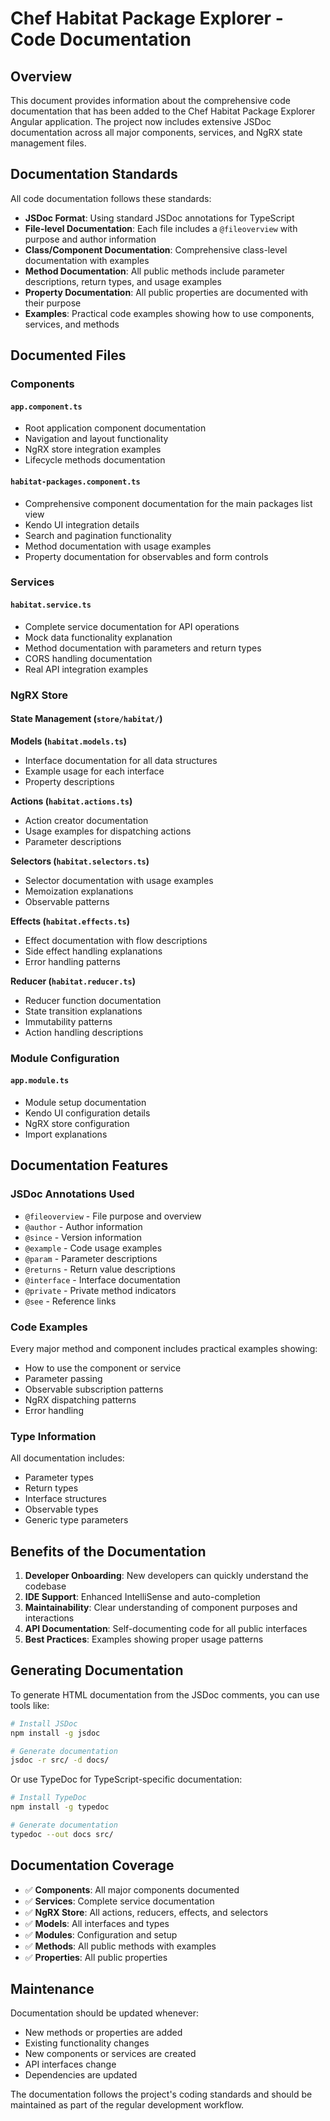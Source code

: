 # Chef Habitat Package Explorer - Code Documentation

## Overview

This document provides information about the comprehensive code documentation that has been added to the Chef Habitat Package Explorer Angular application. The project now includes extensive JSDoc documentation across all major components, services, and NgRX state management files.

## Documentation Standards

All code documentation follows these standards:

- **JSDoc Format**: Using standard JSDoc annotations for TypeScript
- **File-level Documentation**: Each file includes a `@fileoverview` with purpose and author information
- **Class/Component Documentation**: Comprehensive class-level documentation with examples
- **Method Documentation**: All public methods include parameter descriptions, return types, and usage examples
- **Property Documentation**: All public properties are documented with their purpose
- **Examples**: Practical code examples showing how to use components, services, and methods

## Documented Files

### Components

#### `app.component.ts`
- Root application component documentation
- Navigation and layout functionality
- NgRX store integration examples
- Lifecycle methods documentation

#### `habitat-packages.component.ts`
- Comprehensive component documentation for the main packages list view
- Kendo UI integration details
- Search and pagination functionality
- Method documentation with usage examples
- Property documentation for observables and form controls

### Services

#### `habitat.service.ts`
- Complete service documentation for API operations
- Mock data functionality explanation
- Method documentation with parameters and return types
- CORS handling documentation
- Real API integration examples

### NgRX Store

#### State Management (`store/habitat/`)

**Models (`habitat.models.ts`)**
- Interface documentation for all data structures
- Example usage for each interface
- Property descriptions

**Actions (`habitat.actions.ts`)**
- Action creator documentation
- Usage examples for dispatching actions
- Parameter descriptions

**Selectors (`habitat.selectors.ts`)**
- Selector documentation with usage examples
- Memoization explanations
- Observable patterns

**Effects (`habitat.effects.ts`)**
- Effect documentation with flow descriptions
- Side effect handling explanations
- Error handling patterns

**Reducer (`habitat.reducer.ts`)**
- Reducer function documentation
- State transition explanations
- Immutability patterns
- Action handling descriptions

### Module Configuration

#### `app.module.ts`
- Module setup documentation
- Kendo UI configuration details
- NgRX store configuration
- Import explanations

## Documentation Features

### JSDoc Annotations Used

- `@fileoverview` - File purpose and overview
- `@author` - Author information
- `@since` - Version information
- `@example` - Code usage examples
- `@param` - Parameter descriptions
- `@returns` - Return value descriptions
- `@interface` - Interface documentation
- `@private` - Private method indicators
- `@see` - Reference links

### Code Examples

Every major method and component includes practical examples showing:

- How to use the component or service
- Parameter passing
- Observable subscription patterns
- NgRX dispatching patterns
- Error handling

### Type Information

All documentation includes:

- Parameter types
- Return types
- Interface structures
- Observable types
- Generic type parameters

## Benefits of the Documentation

1. **Developer Onboarding**: New developers can quickly understand the codebase
2. **IDE Support**: Enhanced IntelliSense and auto-completion
3. **Maintainability**: Clear understanding of component purposes and interactions
4. **API Documentation**: Self-documenting code for all public interfaces
5. **Best Practices**: Examples showing proper usage patterns

## Generating Documentation

To generate HTML documentation from the JSDoc comments, you can use tools like:

```bash
# Install JSDoc
npm install -g jsdoc

# Generate documentation
jsdoc -r src/ -d docs/
```

Or use TypeDoc for TypeScript-specific documentation:

```bash
# Install TypeDoc
npm install -g typedoc

# Generate documentation
typedoc --out docs src/
```

## Documentation Coverage

- ✅ **Components**: All major components documented
- ✅ **Services**: Complete service documentation
- ✅ **NgRX Store**: All actions, reducers, effects, and selectors
- ✅ **Models**: All interfaces and types
- ✅ **Modules**: Configuration and setup
- ✅ **Methods**: All public methods with examples
- ✅ **Properties**: All public properties

## Maintenance

Documentation should be updated whenever:

- New methods or properties are added
- Existing functionality changes
- New components or services are created
- API interfaces change
- Dependencies are updated

The documentation follows the project's coding standards and should be maintained as part of the regular development workflow.
